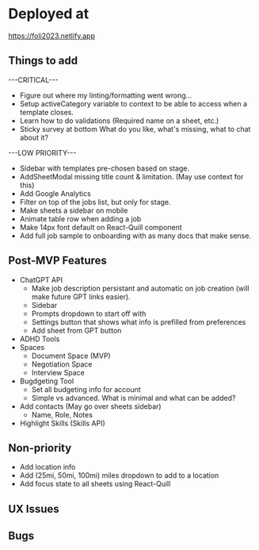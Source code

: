 # Deployed at

https://foli2023.netlify.app

## Things to add

---CRITICAL---
-   Figure out where my linting/formatting went wrong...
-   Setup activeCategory variable to context to be able to access when a template closes.
-   Learn how to do validations (Required name on a sheet, etc.)
-   Sticky survey at bottom
    What do you like, what's missing, what to chat about it?


---LOW PRIORITY---
-   Sidebar with templates pre-chosen based on stage.
-   AddSheetModal missing title count & limitation. (May use context for this)
-   Add Google Analytics
-   Filter on top of the jobs list, but only for stage.
-   Make sheets a sidebar on mobile
-   Animate table row when adding a job
-   Make 14px font default on React-Quill component
-   Add full job sample to onboarding with as many docs that make sense.

## Post-MVP Features

-   ChatGPT API
    -   Make job description persistant and automatic on job creation (will make future GPT links easier).
    -   Sidebar
    -   Prompts dropdown to start off with
    -   Settings button that shows what info is prefilled from preferences
    -   Add sheet from GPT button
-   ADHD Tools
-   Spaces
    -   Document Space (MVP)
    -   Negotiation Space
    -   Interview Space
-   Bugdgeting Tool
    -   Set all budgeting info for account
    -   Simple vs advanced. What is minimal and what can be added?
-   Add contacts (May go over sheets sidebar)
    -   Name, Role, Notes
-   Highlight Skills (Skills API)

## Non-priority

-   Add location info
-   Add (25mi, 50mi, 100mi) miles dropdown to add to a location
-   Add focus state to all sheets using React-Quill

## UX Issues

## Bugs

